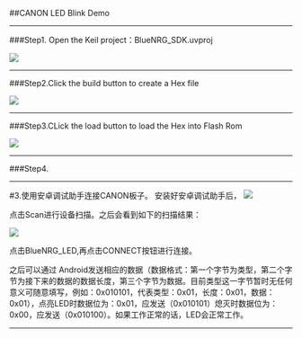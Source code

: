 ##CANON LED Blink Demo
***
###Step1. Open the Keil project：BlueNRG_SDK.uvproj

![](http://i.imgur.com/Vuox5bl.png)
***

###Step2.Click the build button to create a Hex file

![](http://i.imgur.com/yiwI1p2.png)
***

###Step3.CLick the load button to load the Hex into Flash Rom

![](http://i.imgur.com/yatJwos.png)
***

###Step4.

***
#3.使用安卓调试助手连接CANON板子。
安装好安卓调试助手后，
![](http://i.imgur.com/ndCv2Ee.png)

点击Scan进行设备扫描。之后会看到如下的扫描结果：

![](http://i.imgur.com/OIezg9Y.png)

点击BlueNRG_LED,再点击CONNECT按钮进行连接。

之后可以通过 Android发送相应的数据（数据格式：第一个字节为类型，第二个字节为接下来的数据的数据长度，第三个字节为数据。目前类型这一字节暂时无任何意义可随意填写，例如：0x010101，代表类型：0x01，长度：0x01，数据：0x01），点亮LED时数据位为：0x01，应发送（0x010101）熄灭时数据位为：0x00，应发送（0x010100）。如果工作正常的话，LED会正常工作。
***

